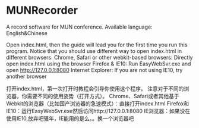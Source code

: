 MUNRecorder
===========

A record software for MUN conference. Available language: English&amp;Chinese

Open index.html, then the guide will lead you for the first time you run this program.
Notice that you should use different way to open index.html in different browsers.
Chrome, Safari or other webkit-based browsers: Directly open index.html using the browser
Firefox & IE10: Run EasyWebSvr.exe and open http://127.0.0.1:8080
Internet Explorer: If you are not using IE10, try another browser

打开index.html，第一次打开时教程会引导你使用这个程序。
注意对于不同的浏览器，你需要不同的使用姿势（打开方式）。
Chrome、Safari或者其他基于Webkit的浏览器（比如国产浏览器的急速模式）：直接打开index.html
Firefox和IE10：运行EasyWebSvr.exe然后访问http://127.0.0.1:8080
IE浏览器：如果没在使用IE10,放弃吧骚年，IE能用的是么。。换一个浏览器吧
